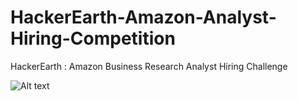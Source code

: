 # HackerEarth-Amazon-Analyst-Hiring-Competition
HackerEarth : Amazon Business Research Analyst Hiring Challenge

![Alt text](https://github.com/d2Anubis/HackerEarth-Amazon-Analyst-Hiring-Competition/blob/main/Homepage.png?raw=true "HackerEarth-Amazon-Analyst-Hiring-Competition")
